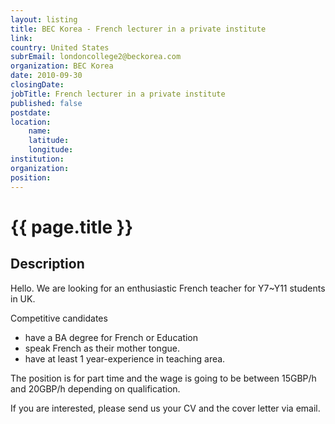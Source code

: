 ```yaml
---
layout: listing
title: BEC Korea - French lecturer in a private institute
link:
country: United States
subrEmail: londoncollege2@beckorea.com
organization: BEC Korea 
date: 2010-09-30
closingDate: 
jobTitle: French lecturer in a private institute
published: false
postdate:
location:
	name: 
	latitude: 
	longitude: 
institution: 
organization: 
position: 
--- 
```



# {{ page.title }}

## Description

Hello.
We are looking for an enthusiastic French teacher for Y7~Y11 students in UK. 

Competitive candidates 
  - have a BA degree for French or Education
  - speak French as their mother tongue. 
  - have at least 1 year-experience in teaching area.
  
The position is for part time and the wage is going to be between 15GBP/h and 20GBP/h depending on qualification. 

If you are interested, please send us your CV and the cover letter via email.
  
